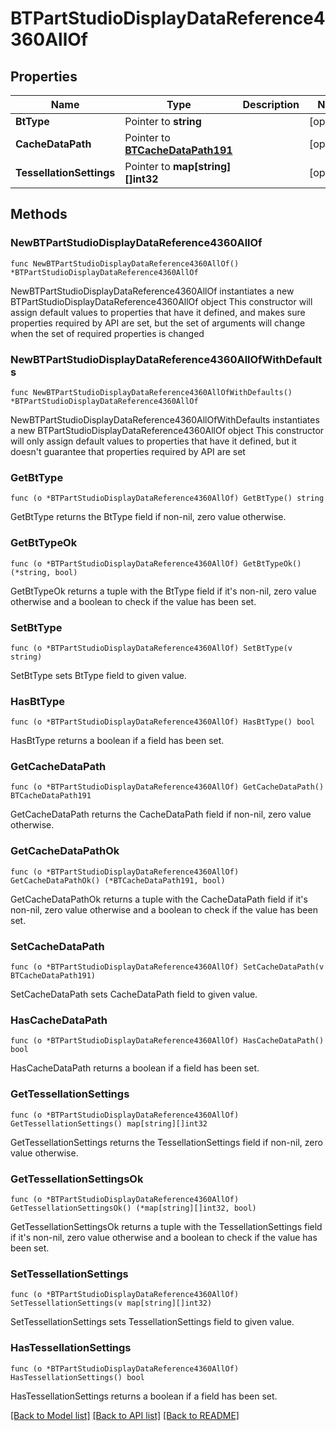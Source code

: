 # BTPartStudioDisplayDataReference4360AllOf

## Properties

Name | Type | Description | Notes
------------ | ------------- | ------------- | -------------
**BtType** | Pointer to **string** |  | [optional] 
**CacheDataPath** | Pointer to [**BTCacheDataPath191**](BTCacheDataPath191.md) |  | [optional] 
**TessellationSettings** | Pointer to **map[string][]int32** |  | [optional] 

## Methods

### NewBTPartStudioDisplayDataReference4360AllOf

`func NewBTPartStudioDisplayDataReference4360AllOf() *BTPartStudioDisplayDataReference4360AllOf`

NewBTPartStudioDisplayDataReference4360AllOf instantiates a new BTPartStudioDisplayDataReference4360AllOf object
This constructor will assign default values to properties that have it defined,
and makes sure properties required by API are set, but the set of arguments
will change when the set of required properties is changed

### NewBTPartStudioDisplayDataReference4360AllOfWithDefaults

`func NewBTPartStudioDisplayDataReference4360AllOfWithDefaults() *BTPartStudioDisplayDataReference4360AllOf`

NewBTPartStudioDisplayDataReference4360AllOfWithDefaults instantiates a new BTPartStudioDisplayDataReference4360AllOf object
This constructor will only assign default values to properties that have it defined,
but it doesn't guarantee that properties required by API are set

### GetBtType

`func (o *BTPartStudioDisplayDataReference4360AllOf) GetBtType() string`

GetBtType returns the BtType field if non-nil, zero value otherwise.

### GetBtTypeOk

`func (o *BTPartStudioDisplayDataReference4360AllOf) GetBtTypeOk() (*string, bool)`

GetBtTypeOk returns a tuple with the BtType field if it's non-nil, zero value otherwise
and a boolean to check if the value has been set.

### SetBtType

`func (o *BTPartStudioDisplayDataReference4360AllOf) SetBtType(v string)`

SetBtType sets BtType field to given value.

### HasBtType

`func (o *BTPartStudioDisplayDataReference4360AllOf) HasBtType() bool`

HasBtType returns a boolean if a field has been set.

### GetCacheDataPath

`func (o *BTPartStudioDisplayDataReference4360AllOf) GetCacheDataPath() BTCacheDataPath191`

GetCacheDataPath returns the CacheDataPath field if non-nil, zero value otherwise.

### GetCacheDataPathOk

`func (o *BTPartStudioDisplayDataReference4360AllOf) GetCacheDataPathOk() (*BTCacheDataPath191, bool)`

GetCacheDataPathOk returns a tuple with the CacheDataPath field if it's non-nil, zero value otherwise
and a boolean to check if the value has been set.

### SetCacheDataPath

`func (o *BTPartStudioDisplayDataReference4360AllOf) SetCacheDataPath(v BTCacheDataPath191)`

SetCacheDataPath sets CacheDataPath field to given value.

### HasCacheDataPath

`func (o *BTPartStudioDisplayDataReference4360AllOf) HasCacheDataPath() bool`

HasCacheDataPath returns a boolean if a field has been set.

### GetTessellationSettings

`func (o *BTPartStudioDisplayDataReference4360AllOf) GetTessellationSettings() map[string][]int32`

GetTessellationSettings returns the TessellationSettings field if non-nil, zero value otherwise.

### GetTessellationSettingsOk

`func (o *BTPartStudioDisplayDataReference4360AllOf) GetTessellationSettingsOk() (*map[string][]int32, bool)`

GetTessellationSettingsOk returns a tuple with the TessellationSettings field if it's non-nil, zero value otherwise
and a boolean to check if the value has been set.

### SetTessellationSettings

`func (o *BTPartStudioDisplayDataReference4360AllOf) SetTessellationSettings(v map[string][]int32)`

SetTessellationSettings sets TessellationSettings field to given value.

### HasTessellationSettings

`func (o *BTPartStudioDisplayDataReference4360AllOf) HasTessellationSettings() bool`

HasTessellationSettings returns a boolean if a field has been set.


[[Back to Model list]](../README.md#documentation-for-models) [[Back to API list]](../README.md#documentation-for-api-endpoints) [[Back to README]](../README.md)


